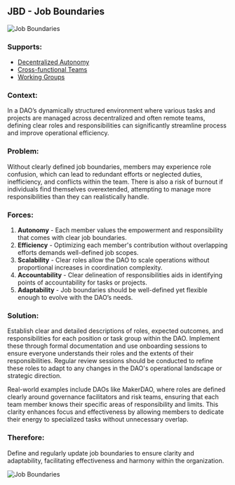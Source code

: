 ## JBD - Job Boundaries

![Job Boundaries](./output/illustrations/job_boundaries.png)

### Supports:
* [Decentralized Autonomy](./decentralized_autonomy.html)
* [Cross-functional Teams](./cross_functional_teams.html)
* [Working Groups](./working_groups.html)

### Context:
In a DAO’s dynamically structured environment where various tasks and projects are managed across decentralized and often remote teams, defining clear roles and responsibilities can significantly streamline process and improve operational efficiency.

### Problem:
Without clearly defined job boundaries, members may experience role confusion, which can lead to redundant efforts or neglected duties, inefficiency, and conflicts within the team. There is also a risk of burnout if individuals find themselves overextended, attempting to manage more responsibilities than they can realistically handle.

### Forces:
1. **Autonomy** - Each member values the empowerment and responsibility that comes with clear job boundaries.
2. **Efficiency** - Optimizing each member's contribution without overlapping efforts demands well-defined job scopes.
3. **Scalability** - Clear roles allow the DAO to scale operations without proportional increases in coordination complexity.
4. **Accountability** - Clear delineation of responsibilities aids in identifying points of accountability for tasks or projects.
5. **Adaptability** - Job boundaries should be well-defined yet flexible enough to evolve with the DAO’s needs.

### Solution:
Establish clear and detailed descriptions of roles, expected outcomes, and responsibilities for each position or task group within the DAO. Implement these through formal documentation and use onboarding sessions to ensure everyone understands their roles and the extents of their responsibilities. Regular review sessions should be conducted to refine these roles to adapt to any changes in the DAO's operational landscape or strategic direction.

Real-world examples include DAOs like MakerDAO, where roles are defined clearly around governance facilitators and risk teams, ensuring that each team member knows their specific areas of responsibility and limits. This clarity enhances focus and effectiveness by allowing members to dedicate their energy to specialized tasks without unnecessary overlap.

### Therefore:
Define and regularly update job boundaries to ensure clarity and adaptability, facilitating effectiveness and harmony within the organization.


![Job Boundaries](./output/job_boundaries_specific_graph.png)